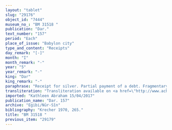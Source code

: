 ```yaml
---
layout: "tablet"
slug: "29176"
object_id: "7444"
museum_no_: "BM 31518 "
publication: "Dar."
text_number: "157"
period: "Each"
place_of_issue: "Babylon city"
type_and_content: "Receipts"
day_remark: "[-]"
month: "I"
month_remark: "-"
year: "5"
year_remark: "-"
king: "Dar"
king_remark: "-"
paraphrase: "Receipt for silver. Partial payment of a debt. Fragmentary.<br /> It concerns the promissory note (<em>u&rsquo;iltu</em>) that records <strong>A</strong>&rsquo;s claim (<em>ra&scaron;&ucirc;tu</em>) against <strong>B</strong> and from which <strong>A</strong> now receives (<em>mahāru</em>) 5 mina of silver from <strong>B</strong>. A fragmentary passage mentions that this claim comes in addition (<em>elat</em>) to the 4&frac12; mina of <em>medium quality</em> (<em>nuhhutu</em>) silver of (broken name) to <strong>A</strong> that are part of (<em>ina</em>) <strong>A</strong>&rsquo;s claim. Fragmentary names of 3 witnesses and the name of the scribe: &hellip;/Ahu-ibni. The parties have each taken a copy of this document.<br /> &nbsp;<br /> <strong>A </strong>= Marduk-nāṣir-apli/Itti-Marduk-balāṭu//Egibi; <strong>B </strong>= Nab&ucirc;-ahhē-iddin/Marduk-zēru-ibni//&hellip;"
transliteration: "Transliteration available on <a href=\"http://www.achemenet.com/en/item/?/textual-sources/texts-by-languages-and-scripts/babylonian/egibi-archive/1655676\" target=\"_blank\">Achemenet</a>"
imported: "Kathleen Abraham 15/04/2017"
publication_name: "Dar. 157"
archive: "Egibi/Nūr-Sîn"
bibliography: "Krecher 1970, 265."
title: "BM 31518 "
previous_item: "29179"
---
```

